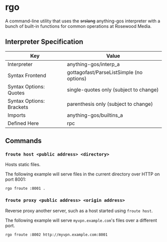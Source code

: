 # rgo
A command-line utility that uses the ~~srslang~~ anything-gos interpreter with
a bunch of built-in functions for common operations at Rosewood Media.

## Interpreter Specification

| Key | Value |
| --- | ----- |
| Interpreter     | anything-gos/interp_a |
| Syntax Frontend | gottagofast/ParseListSimple (no options) |
| Syntax Options: Quotes | single-quotes only (subject to change) |
| Syntax Options: Brackets | parenthesis only (subject to change) |
| Imports         | anything-gos/builtins_a |
| Defined Here    | rpc |

## Commands

### `froute host <public address> <directory>`

Hosts static files.

The following example will serve files in the current directory over HTTP on
port 8001:
```
rgo froute :8001 .
```

### `froute proxy <public address> <origin address>`

Reverse proxy another server, such as a host started using `froute host`.

The following example will serve `myvpn.example.com`'s files over a different
port.
```
rgo froute :8002 http://myvpn.example.com:8001
```
